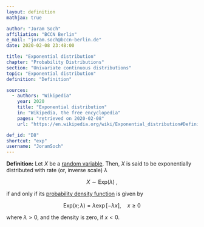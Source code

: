 ```yaml
---
layout: definition
mathjax: true

author: "Joram Soch"
affiliation: "BCCN Berlin"
e_mail: "joram.soch@bccn-berlin.de"
date: 2020-02-08 23:48:00

title: "Exponential distribution"
chapter: "Probability Distributions"
section: "Univariate continuous distributions"
topic: "Exponential distribution"
definition: "Definition"

sources:
  - authors: "Wikipedia"
    year: 2020
    title: "Exponential distribution"
    in: "Wikipedia, the free encyclopedia"
    pages: "retrieved on 2020-02-08"
    url: "https://en.wikipedia.org/wiki/Exponential_distribution#Definitions"

def_id: "D8"
shortcut: "exp"
username: "JoramSoch"
---
```



**Definition:** Let $X$ be a [random variable](/D/rvar). Then, $X$ is said to be exponentially distributed with rate (or, inverse scale) $\lambda$

$$ \label{eq:exp}
X \sim \mathrm{Exp}(\lambda) \; ,
$$

if and only if its [probability density function](/D/pdf) is given by

$$ \label{eq:exp-pdf}
\mathrm{Exp}(x; \lambda) = \lambda \exp[-\lambda x], \quad x \geq 0
$$

where $\lambda > 0$, and the density is zero, if $x < 0$.